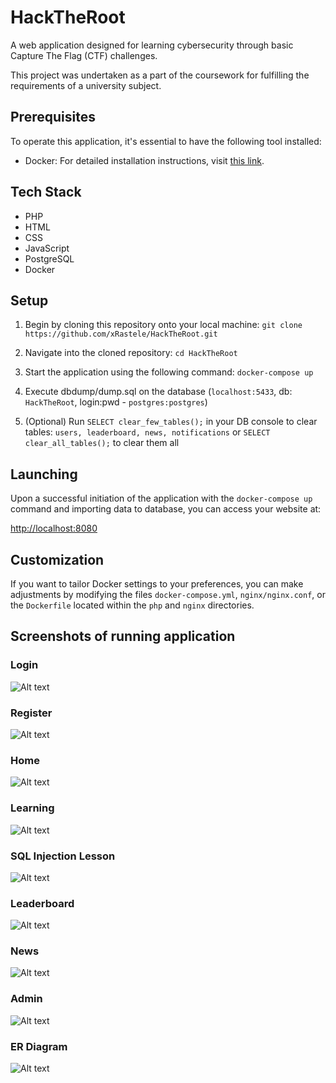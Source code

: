 # HackTheRoot
A web application designed for learning cybersecurity through basic Capture The Flag (CTF) challenges.

This project was undertaken as a part of the coursework for fulfilling the requirements of a university subject.

## Prerequisites

To operate this application, it's essential to have the following tool installed:

- Docker: For detailed installation instructions, visit [this link](https://docs.docker.com/get-docker/).

## Tech Stack

- PHP
- HTML
- CSS
- JavaScript
- PostgreSQL
- Docker

## Setup

1. Begin by cloning this repository onto your local machine: `git clone https://github.com/xRastele/HackTheRoot.git`

2. Navigate into the cloned repository: `cd HackTheRoot`

3. Start the application using the following command: `docker-compose up`

4. Execute dbdump/dump.sql on the database (`localhost:5433`, db: `HackTheRoot`, login:pwd - `postgres:postgres`)

5. (Optional) Run `SELECT clear_few_tables();` in your DB console to clear tables: `users, leaderboard, news, notifications` or `SELECT clear_all_tables();` to clear them all

## Launching

Upon a successful initiation of the application with the `docker-compose up` command and importing data to database, you can access your website at:

[http://localhost:8080](http://localhost:8080)

## Customization

If you want to tailor Docker settings to your preferences, you can make adjustments by modifying the files `docker-compose.yml`, `nginx/nginx.conf`, or the `Dockerfile` located within the `php` and `nginx` directories.

## Screenshots of running application

### Login
![Alt text](images/login.png)

### Register
![Alt text](images/register.png)

### Home
![Alt text](images/home.png)

### Learning
![Alt text](images/learning.png)

### SQL Injection Lesson
![Alt text](images/lesson.png)

### Leaderboard
![Alt text](images/leaderboard.png)

### News
![Alt text](images/news.png)

### Admin
![Alt text](images/admin.png)

### ER Diagram
![Alt text](images/er.png)
